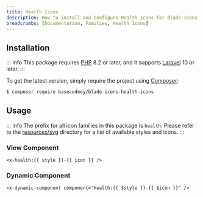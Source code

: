 ```yaml
---
title: Health Icons
description: How to install and configure Health Icons for Blade Icons.
breadcrumbs: [Documentation, Families, Health Icons]
---
```


## Installation

::: info
This package requires [PHP](https://www.php.net/) 8.2 or later, and it supports [Laravel](https://laravel.com/) 10 or later.
:::

To get the latest version, simply require the project using [Composer](https://getcomposer.org/):

```bash
$ composer require basecodeoy/blade-icons-health-icons
```

## Usage

::: info
The prefix for all icon families in this package is `health`. Please refer to the [resources/svg](https://github.com/basecodeoy/blade-icons-health-icons/tree/main/resources/svg) directory for a list of available styles and icons.
:::

### View Component

```blade
<x-health:{{ style }}-{{ icon }} />
```

### Dynamic Component

```blade
<x-dynamic-component component="health:{{ $style }}-{{ $icon }}" />
```
